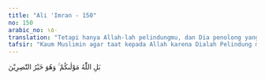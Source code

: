```yaml
---
title: "Ali 'Imran - 150"
no: 150
arabic_no: ١٥٠
translation: "Tetapi hanya Allah-lah pelindungmu, dan Dia penolong yang terbaik."
tafsir: "Kaum Muslimin agar taat kepada Allah karena Dialah Pelindung mereka yang terbaik. Janganlah mereka mengikuti orang-orang kafir seperti Abu Sufyan dan kawan-kawannya (pada waktu itu), atau orang-orang munafik seperti 'Abdullah bin Ubai atau orang-orang kafir dan munafik lainnya yang akan menyesatkan dan menjerumuskan mereka ke jurang yang sangat berbahaya."
---
```

بَلِ اللّٰهُ مَوْلٰىكُمْ ۚ وَهُوَ خَيْرُ النّٰصِرِيْنَ 